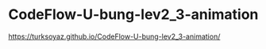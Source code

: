 # CodeFlow-U-bung-lev2_3-animation


 https://turksoyaz.github.io/CodeFlow-U-bung-lev2_3-animation/
